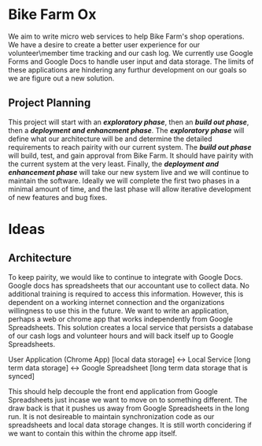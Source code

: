 Bike Farm Ox
============
We aim to write micro web services to help Bike Farm's shop operations. We have a desire to create a better user experience for our volunteer\member time tracking and our cash log. We currently use Google Forms and Google Docs to handle user input and data storage. The limits of these applications are hindering any furthur development on our goals so we are figure out a new solution.

Project Planning
---------------
This project will start with an ___exploratory phase___, then an ___build out phase___, then a ___deployment and enhancment phase___.  The ___exploratory phase___ will define what our architecture will be and determine the detailed requirements to reach pairity with our current system. The ___build out phase___ will build, test, and gain approval from Bike Farm. It should have pairity with the current system at the very least. Finally, the ___deployment and enhancement phase___ will take our new system live and we will continue to maintain the software. Ideally we will complete the first two phases in a minimal amount of time, and the last phase will allow iterative development of new features and bug fixes.

Ideas
=====
Architecture
------------
To keep pairity, we would like to continue to integrate with Google Docs. Google docs has spreadsheets that our accountant use to collect data. No additional training is required to access this information. However, this is dependent on a working internet connection and the organizations willingness to use this in the future. We want to write an application, perhaps a web or chrome app that works independently from Google Spreadsheets. This solution creates a local service that persists a database of our cash logs and volunteer hours and will back itself up to Google Spreadsheets.

User Application (Chrome App) [local data storage] <-> Local Service [long term data storage] <-> Google Spreadsheet [long term data storage that is synced]

This should help decouple the front end application from Google Spreadsheets just incase we want to move on to something different. The draw back is that it pushes us away from Google Spreadsheets in the long run. It is not desireable to maintain synchronization code as our spreadsheets and local data storage changes. It is still worth concidering if we want to contain this within the chrome app itself.
